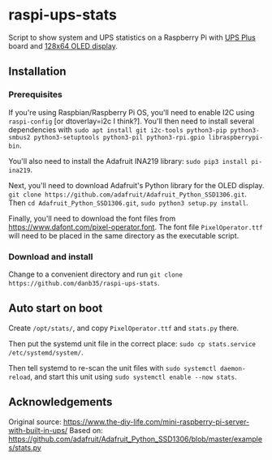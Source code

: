 # raspi-ups-stats

Script to show system and UPS statistics on a Raspberry Pi with [UPS Plus](https://wiki.52pi.com/index.php/UPS_Plus_SKU:_EP-0136?spm=a2g0o.detail.1000023.17.4bfb6b35vkFvoW) board and [128x64 OLED display](https://www.amazon.com/dp/B08LYL7QFQ?psc=1&ref=ppx_pop_dt_b_product_details).

## Installation

### Prerequisites

If you're using Raspbian/Raspberry Pi OS, you'll need to enable I2C using `raspi-config` [or dtoverlay=i2c I think?].  You'll then need to install several dependencies with `sudo apt install git i2c-tools python3-pip python3-smbus2 python3-setuptools python3-pil python3-rpi.gpio libraspberrypi-bin`.

You'll also need to install the Adafruit INA219 library: `sudo pip3 install pi-ina219`.

Next, you'll need to download Adafruit's Python library for the OLED display.  `git clone https://github.com/adafruit/Adafruit_Python_SSD1306.git`.  Then `cd Adafruit_Python_SSD1306.git`, `sudo python3 setup.py install`.

Finally, you'll need to download the font files from https://www.dafont.com/pixel-operator.font. The font file `PixelOperator.ttf` will need to be placed in the same directory as the executable script.

### Download and install

Change to a convenient directory and run `git clone https://github.com/danb35/raspi-ups-stats`.

## Auto start on boot

Create `/opt/stats/`, and copy `PixelOperator.ttf` and `stats.py` there.

Then put the systemd unit file in the correct place: `sudo cp stats.service /etc/systemd/system/`.

Then tell systemd to re-scan the unit files with `sudo systemctl daemon-reload`, and start this unit using `sudo systemctl enable --now stats`.

## Acknowledgements

Original source: https://www.the-diy-life.com/mini-raspberry-pi-server-with-built-in-ups/
Based on: https://github.com/adafruit/Adafruit_Python_SSD1306/blob/master/examples/stats.py
